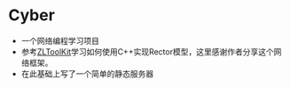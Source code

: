 # Cyber 
- 一个网络编程学习项目
- 参考[ZLToolKit](https://github.com/ZLMediaKit/ZLToolKit)学习如何使用C++实现Rector模型，这里感谢作者分享这个网络框架。
- 在此基础上写了一个简单的静态服务器


